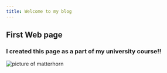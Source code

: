```yaml
---
title: Welcome to my blog
---
```


 ## First Web page

 ### I created this page as a part of my university course!!

 ![picture of matterhorn](https://media.cntraveler.com/photos/5b52469f8a1a9f092911d9bb/16:9/w_2560%2Cc_limit/GettyImages-802950172.jpg)
